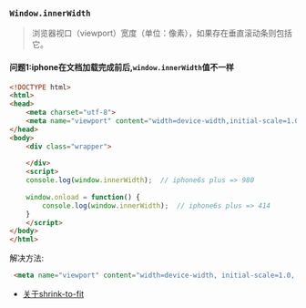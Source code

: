 
### `Window.innerWidth`

> 浏览器视口（viewport）宽度（单位：像素），如果存在垂直滚动条则包括它。

#### 问题1:iphone在文档加载完成前后,`window.innerWidth`值不一样

```html
<!DOCTYPE html>
<html>
<head>
    <meta charset="utf-8">
    <meta name="viewport" content="width=device-width,initial-scale=1.0,minimum-scale=1.0,maximum-scale=1.0,user-scalable=no minimal-ui">
</head>
<body>
    <div class="wrapper">
    
    </div>
    <script>
    console.log(window.innerWidth);  // iphone6s plus => 980
    
    window.onload = function() {
        console.log(window.innerWidth);  // iphone6s plus => 414
    }
    </script>
</body>
</html>
```

解决方法:

```html
 <meta name="viewport" content="width=device-width, initial-scale=1.0, user-scalable=no, maximum-scale=1, shrink-to-fit=no">

```

* [关于shrink-to-fit](http://www.jianshu.com/p/d0d8d2195572)